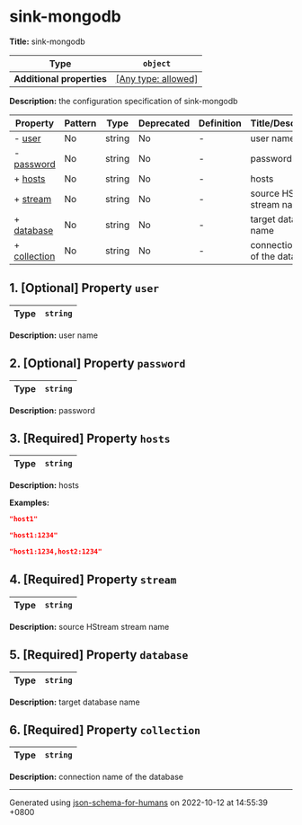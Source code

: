 # sink-mongodb

**Title:** sink-mongodb

| Type                      | `object`                                                                  |
| ------------------------- | ------------------------------------------------------------------------- |
| **Additional properties** | [[Any type: allowed]](# "Additional Properties of any type are allowed.") |

**Description:** the configuration specification of sink-mongodb

| Property                     | Pattern | Type   | Deprecated | Definition | Title/Description               |
| ---------------------------- | ------- | ------ | ---------- | ---------- | ------------------------------- |
| - [user](#user )             | No      | string | No         | -          | user name                       |
| - [password](#password )     | No      | string | No         | -          | password                        |
| + [hosts](#hosts )           | No      | string | No         | -          | hosts                           |
| + [stream](#stream )         | No      | string | No         | -          | source HStream stream name      |
| + [database](#database )     | No      | string | No         | -          | target database name            |
| + [collection](#collection ) | No      | string | No         | -          | connection name of the database |

## <a name="user"></a>1. [Optional] Property `user`

| Type | `string` |
| ---- | -------- |

**Description:** user name

## <a name="password"></a>2. [Optional] Property `password`

| Type | `string` |
| ---- | -------- |

**Description:** password

## <a name="hosts"></a>3. [Required] Property `hosts`

| Type | `string` |
| ---- | -------- |

**Description:** hosts

**Examples:** 

```json
"host1"
```

```json
"host1:1234"
```

```json
"host1:1234,host2:1234"
```

## <a name="stream"></a>4. [Required] Property `stream`

| Type | `string` |
| ---- | -------- |

**Description:** source HStream stream name

## <a name="database"></a>5. [Required] Property `database`

| Type | `string` |
| ---- | -------- |

**Description:** target database name

## <a name="collection"></a>6. [Required] Property `collection`

| Type | `string` |
| ---- | -------- |

**Description:** connection name of the database

----------------------------------------------------------------------------------------------------------------------------
Generated using [json-schema-for-humans](https://github.com/coveooss/json-schema-for-humans) on 2022-10-12 at 14:55:39 +0800
